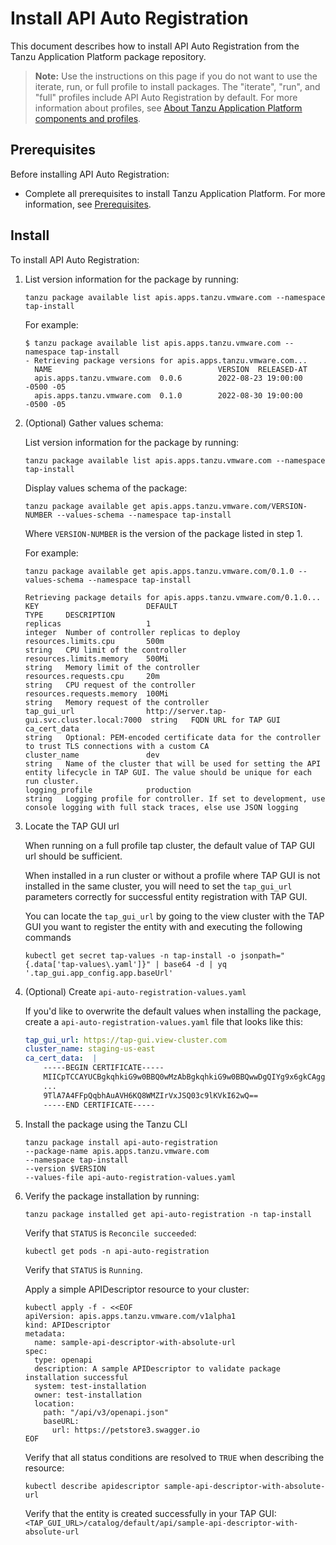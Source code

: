 # Install API Auto Registration

This document describes how to install API Auto Registration from the Tanzu Application Platform package repository.

>**Note:** Use the instructions on this page if you do not want to use the iterate, run, or full profile to install packages.
The "iterate", "run", and "full" profiles include API Auto Registration by default.
For more information about profiles, see [About Tanzu Application Platform components and profiles](../about-package-profiles.md).

## <a id='prereqs'></a>Prerequisites

Before installing API Auto Registration:

- Complete all prerequisites to install Tanzu Application Platform. For more information, see [Prerequisites](../prerequisites.md).

## <a id='install'></a>Install

To install API Auto Registration:

1. List version information for the package by running:

    ```console
    tanzu package available list apis.apps.tanzu.vmware.com --namespace tap-install
    ```

    For example:

    ```console
    $ tanzu package available list apis.apps.tanzu.vmware.com --namespace tap-install
    - Retrieving package versions for apis.apps.tanzu.vmware.com...
      NAME                                     VERSION  RELEASED-AT
      apis.apps.tanzu.vmware.com  0.0.6        2022-08-23 19:00:00 -0500 -05
      apis.apps.tanzu.vmware.com  0.1.0        2022-08-30 19:00:00 -0500 -05
    ```

1. (Optional) Gather values schema:

    List version information for the package by running:

    ```console
    tanzu package available list apis.apps.tanzu.vmware.com --namespace tap-install
    ```

    Display values schema of the package:

    ```console
    tanzu package available get apis.apps.tanzu.vmware.com/VERSION-NUMBER --values-schema --namespace tap-install
    ```

    Where `VERSION-NUMBER` is the version of the package listed in step 1.

    For example:

    ```console
    tanzu package available get apis.apps.tanzu.vmware.com/0.1.0 --values-schema --namespace tap-install

    Retrieving package details for apis.apps.tanzu.vmware.com/0.1.0... 
    KEY                        DEFAULT                                       TYPE     DESCRIPTION
    replicas                   1                                             integer  Number of controller replicas to deploy
    resources.limits.cpu       500m                                          string   CPU limit of the controller
    resources.limits.memory    500Mi                                         string   Memory limit of the controller
    resources.requests.cpu     20m                                           string   CPU request of the controller
    resources.requests.memory  100Mi                                         string   Memory request of the controller
    tap_gui_url                http://server.tap-gui.svc.cluster.local:7000  string   FQDN URL for TAP GUI
    ca_cert_data                                                             string   Optional: PEM-encoded certificate data for the controller to trust TLS connections with a custom CA
    cluster_name               dev                                           string   Name of the cluster that will be used for setting the API entity lifecycle in TAP GUI. The value should be unique for each run cluster.
    logging_profile            production                                    string   Logging profile for controller. If set to development, use console logging with full stack traces, else use JSON logging
    ```

1. Locate the TAP GUI url

    When running on a full profile tap cluster, the default value of TAP GUI url should be sufficient.

    When installed in a run cluster or without a profile where TAP GUI is not installed in the same cluster, you will need to set the `tap_gui_url` parameters correctly for successful entity registration with TAP GUI.

    You can locate the `tap_gui_url` by going to the view cluster with the TAP GUI you want to register the entity with and executing the following commands

    ```console
    kubectl get secret tap-values -n tap-install -o jsonpath="{.data['tap-values\.yaml']}" | base64 -d | yq '.tap_gui.app_config.app.baseUrl'
    ``` 

1. (Optional) Create `api-auto-registration-values.yaml`

    If you'd like to overwrite the default values when installing the package, create a `api-auto-registration-values.yaml` file that looks like this:

    ```yaml
    tap_gui_url: https://tap-gui.view-cluster.com
    cluster_name: staging-us-east
    ca_cert_data:  |
        -----BEGIN CERTIFICATE-----
        MIICpTCCAYUCBgkqhkiG9w0BBQ0wMzAbBgkqhkiG9w0BBQwwDgQIYg9x6gkCAggA
        ...
        9TlA7A4FFpQqbhAuAVH6KQ8WMZIrVxJSQ03c9lKVkI62wQ==
        -----END CERTIFICATE-----
    ```

1. Install the package using the Tanzu CLI
    
    ```console
    tanzu package install api-auto-registration 
    --package-name apis.apps.tanzu.vmware.com
    --namespace tap-install
    --version $VERSION
    --values-file api-auto-registration-values.yaml
    ``` 

1. Verify the package installation by running:

    ```console
    tanzu package installed get api-auto-registration -n tap-install
    ```

    Verify that `STATUS` is `Reconcile succeeded`:

    ```console
    kubectl get pods -n api-auto-registration
    ```

    Verify that `STATUS` is `Running`.

    Apply a simple APIDescriptor resource to your cluster:

    ```console
    kubectl apply -f - <<EOF
    apiVersion: apis.apps.tanzu.vmware.com/v1alpha1
    kind: APIDescriptor
    metadata:
      name: sample-api-descriptor-with-absolute-url
    spec:
      type: openapi
      description: A sample APIDescriptor to validate package installation successful
      system: test-installation
      owner: test-installation
      location:
        path: "/api/v3/openapi.json"
        baseURL:
          url: https://petstore3.swagger.io
    EOF
    ```

    Verify that all status conditions are resolved to `TRUE` when describing the resource:

    ```console
    kubectl describe apidescriptor sample-api-descriptor-with-absolute-url
    ```

    Verify that the entity is created successfully in your TAP GUI: `<TAP_GUI_URL>/catalog/default/api/sample-api-descriptor-with-absolute-url`
